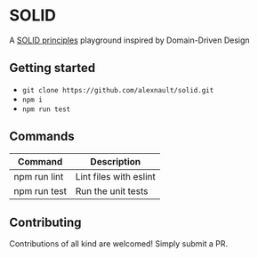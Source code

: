 # SOLID

A [SOLID principles](https://en.wikipedia.org/wiki/SOLID) playground inspired by Domain-Driven Design

## Getting started

- `git clone https://github.com/alexnault/solid.git`
- `npm i`
- `npm run test`

## Commands

| Command      | Description            |
| ------------ | ---------------------- |
| npm run lint | Lint files with eslint |
| npm run test | Run the unit tests     |

## Contributing

Contributions of all kind are welcomed! Simply submit a PR.
